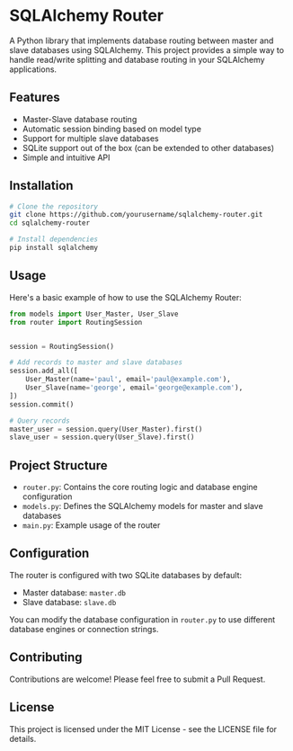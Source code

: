 # SQLAlchemy Router

A Python library that implements database routing between master and slave databases using SQLAlchemy. This project provides a simple way to handle read/write splitting and database routing in your SQLAlchemy applications.

## Features

- Master-Slave database routing
- Automatic session binding based on model type
- Support for multiple slave databases
- SQLite support out of the box (can be extended to other databases)
- Simple and intuitive API

## Installation

```bash
# Clone the repository
git clone https://github.com/yourusername/sqlalchemy-router.git
cd sqlalchemy-router

# Install dependencies
pip install sqlalchemy
```

## Usage

Here's a basic example of how to use the SQLAlchemy Router:

```python
from models import User_Master, User_Slave
from router import RoutingSession


session = RoutingSession()

# Add records to master and slave databases
session.add_all([
    User_Master(name='paul', email='paul@example.com'),
    User_Slave(name='george', email='george@example.com'),
])
session.commit()

# Query records
master_user = session.query(User_Master).first()
slave_user = session.query(User_Slave).first()
```

## Project Structure

- `router.py`: Contains the core routing logic and database engine configuration
- `models.py`: Defines the SQLAlchemy models for master and slave databases
- `main.py`: Example usage of the router

## Configuration

The router is configured with two SQLite databases by default:
- Master database: `master.db`
- Slave database: `slave.db`

You can modify the database configuration in `router.py` to use different database engines or connection strings.

## Contributing

Contributions are welcome! Please feel free to submit a Pull Request.

## License

This project is licensed under the MIT License - see the LICENSE file for details.

